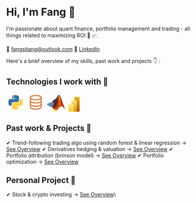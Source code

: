 # Hi, I'm Fang 👋
I'm passionate about quant finance, portfolio management and trading - all things related to maximizing ROI 🫡 📈.

📩 fangsitang@outlook.com 
👤 <a href="https://www.linkedin.com/in/fangsitang" target="_blank">LinkedIn</a> 

Here's a brief overview of my skills, past work and projects 👇 :

## Technologies I work with 🔧

<p>
  <img src="images/logo_python.jpg" alt="Python" width="50" height="50">
  <img src="images/logo_slq.png" alt="SQL" width="50" height="50">
  <img src="images/logo_matlab.png" alt="Matlab" width="50" height="45">
  <img src="images/logo_powerbi.png" alt="Power BI" width="40" height="40">
</p>

## Past work & Projects 🚀

✔ Trend-following trading algo using random forest & linear regression → [See Overview](https://github.com/fangsitang/trading)
✔ Derivatives hedging & valuation → [See Overview](https://github.com/fangsitang/derivatives)
✔ Portfolio attribution (brinson model) → [See Overview](https://github.com/fangsitang/portfolio_attribuion)
✔ Portfolio optimization → [See Overview](https://github.com/fangsitang/portfolio_optimization)
  

## Personal Project 🐷

✔ Stock & crypto investing → [See Overview](https://github.com/fangsitang/stock_investing)\
